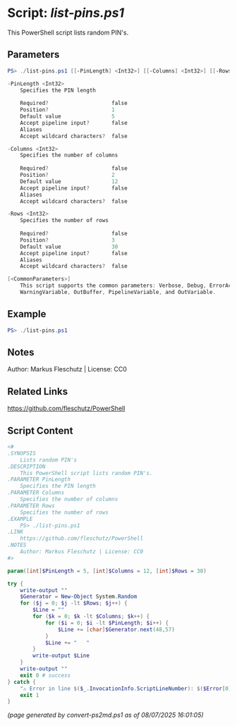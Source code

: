 Script: *list-pins.ps1*
========================

This PowerShell script lists random PIN's.

Parameters
----------
```powershell
PS> ./list-pins.ps1 [[-PinLength] <Int32>] [[-Columns] <Int32>] [[-Rows] <Int32>] [<CommonParameters>]

-PinLength <Int32>
    Specifies the PIN length
    
    Required?                    false
    Position?                    1
    Default value                5
    Accept pipeline input?       false
    Aliases                      
    Accept wildcard characters?  false

-Columns <Int32>
    Specifies the number of columns
    
    Required?                    false
    Position?                    2
    Default value                12
    Accept pipeline input?       false
    Aliases                      
    Accept wildcard characters?  false

-Rows <Int32>
    Specifies the number of rows
    
    Required?                    false
    Position?                    3
    Default value                30
    Accept pipeline input?       false
    Aliases                      
    Accept wildcard characters?  false

[<CommonParameters>]
    This script supports the common parameters: Verbose, Debug, ErrorAction, ErrorVariable, WarningAction, 
    WarningVariable, OutBuffer, PipelineVariable, and OutVariable.
```

Example
-------
```powershell
PS> ./list-pins.ps1

```

Notes
-----
Author: Markus Fleschutz | License: CC0

Related Links
-------------
https://github.com/fleschutz/PowerShell

Script Content
--------------
```powershell
<#
.SYNOPSIS
	Lists random PIN's
.DESCRIPTION
	This PowerShell script lists random PIN's.
.PARAMETER PinLength
	Specifies the PIN length
.PARAMETER Columns
	Specifies the number of columns
.PARAMETER Rows
	Specifies the number of rows
.EXAMPLE
	PS> ./list-pins.ps1
.LINK
	https://github.com/fleschutz/PowerShell
.NOTES
	Author: Markus Fleschutz | License: CC0
#>

param([int]$PinLength = 5, [int]$Columns = 12, [int]$Rows = 30)

try {
	write-output ""
	$Generator = New-Object System.Random
	for ($j = 0; $j -lt $Rows; $j++) {
		$Line = ""
		for ($k = 0; $k -lt $Columns; $k++) {
			for ($i = 0; $i -lt $PinLength; $i++) {
				$Line += [char]$Generator.next(48,57)
			}
			$Line += "   "
		}
		write-output $Line
	}
	write-output ""
	exit 0 # success
} catch {
	"⚠️ Error in line $($_.InvocationInfo.ScriptLineNumber): $($Error[0])"
	exit 1
}
```

*(page generated by convert-ps2md.ps1 as of 08/07/2025 16:01:05)*
